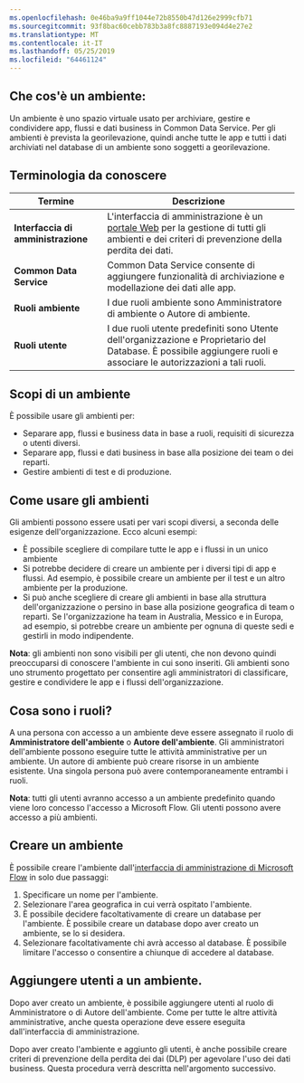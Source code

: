 ```yaml
---
ms.openlocfilehash: 0e46ba9a9ff1044e72b8550b47d126e2999cfb71
ms.sourcegitcommit: 93f8bac60cebb783b3a8fc8887193e094d4e27e2
ms.translationtype: MT
ms.contentlocale: it-IT
ms.lasthandoff: 05/25/2019
ms.locfileid: "64461124"
---
```

## <a name="what-is-an-environment"></a>Che cos'è un ambiente:
Un ambiente è uno spazio virtuale usato per archiviare, gestire e condividere app, flussi e dati business in Common Data Service. Per gli ambienti è prevista la georilevazione, quindi anche tutte le app e tutti i dati archiviati nel database di un ambiente sono soggetti a georilevazione.  

## <a name="terms-you-should-get-familiar-with"></a>Terminologia da conoscere

| **Termine** | **Descrizione** |
| --- | --- |
| **Interfaccia di amministrazione** |L'interfaccia di amministrazione è un [portale Web](https://admin.flow.microsoft.com) per la gestione di tutti gli ambienti e dei criteri di prevenzione della perdita dei dati. |
| **Common Data Service** |Common Data Service consente di aggiungere funzionalità di archiviazione e modellazione dei dati alle app. |
| **Ruoli ambiente** |I due ruoli ambiente sono Amministratore di ambiente o Autore di ambiente. |
| **Ruoli utente** |I due ruoli utente predefiniti sono Utente dell'organizzazione e Proprietario del Database. È possibile aggiungere ruoli e associare le autorizzazioni a tali ruoli. |

## <a name="purposes-for-an-environment"></a>Scopi di un ambiente
È possibile usare gli ambienti per:  

* Separare app, flussi e business data in base a ruoli, requisiti di sicurezza o utenti diversi.  
* Separare app, flussi e dati business in base alla posizione dei team o dei reparti.
* Gestire ambienti di test e di produzione.  

## <a name="how-to-use-environments"></a>Come usare gli ambienti
Gli ambienti possono essere usati per vari scopi diversi, a seconda delle esigenze dell'organizzazione. Ecco alcuni esempi:  

* È possibile scegliere di compilare tutte le app e i flussi in un unico ambiente 
* Si potrebbe decidere di creare un ambiente per i diversi tipi di app e flussi. Ad esempio, è possibile creare un ambiente per il test e un altro ambiente per la produzione.  
* Si può anche scegliere di creare gli ambienti in base alla struttura dell'organizzazione o persino in base alla posizione geografica di team o reparti. Se l'organizzazione ha team in Australia, Messico e in Europa, ad esempio, si potrebbe creare un ambiente per ognuna di queste sedi e gestirli in modo indipendente.  

**Nota**: gli ambienti non sono visibili per gli utenti, che non devono quindi preoccuparsi di conoscere l'ambiente in cui sono inseriti. Gli ambienti sono uno strumento progettato per consentire agli amministratori di classificare, gestire e condividere le app e i flussi dell'organizzazione.  

## <a name="what-are-roles"></a>Cosa sono i ruoli?
A una persona con accesso a un ambiente deve essere assegnato il ruolo di **Amministratore dell'ambiente** o **Autore dell'ambiente**. Gli amministratori dell'ambiente possono eseguire tutte le attività amministrative per un ambiente. Un autore di ambiente può creare risorse in un ambiente esistente. Una singola persona può avere contemporaneamente entrambi i ruoli.  

**Nota**: tutti gli utenti avranno accesso a un ambiente predefinito quando viene loro concesso l'accesso a Microsoft Flow. Gli utenti possono avere accesso a più ambienti.  

## <a name="create-an-environment"></a>Creare un ambiente
È possibile creare l'ambiente dall'[interfaccia di amministrazione di Microsoft Flow](https://admin.flow.microsoft.com) in solo due passaggi:  

1. Specificare un nome per l'ambiente.
2. Selezionare l'area geografica in cui verrà ospitato l'ambiente.
3. È possibile decidere facoltativamente di creare un database per l'ambiente. È possibile creare un database dopo aver creato un ambiente, se lo si desidera.
4. Selezionare facoltativamente chi avrà accesso al database. È possibile limitare l'accesso o consentire a chiunque di accedere al database. 

## <a name="add-users-to-an-environment"></a>Aggiungere utenti a un ambiente.
Dopo aver creato un ambiente, è possibile aggiungere utenti al ruolo di Amministratore o di Autore dell'ambiente. Come per tutte le altre attività amministrative, anche questa operazione deve essere eseguita dall'interfaccia di amministrazione.  

Dopo aver creato l'ambiente e aggiunto gli utenti, è anche possibile creare criteri di prevenzione della perdita dei dai (DLP) per agevolare l'uso dei dati business. Questa procedura verrà descritta nell'argomento successivo. 

